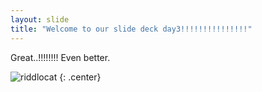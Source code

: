 ```yaml
---
layout: slide
title: "Welcome to our slide deck day3!!!!!!!!!!!!!!!"
---
```



Great..!!!!!!!!
Even better.


![riddlocat](https://octodex.github.com/images/riddlocat.png)
{: .center}
